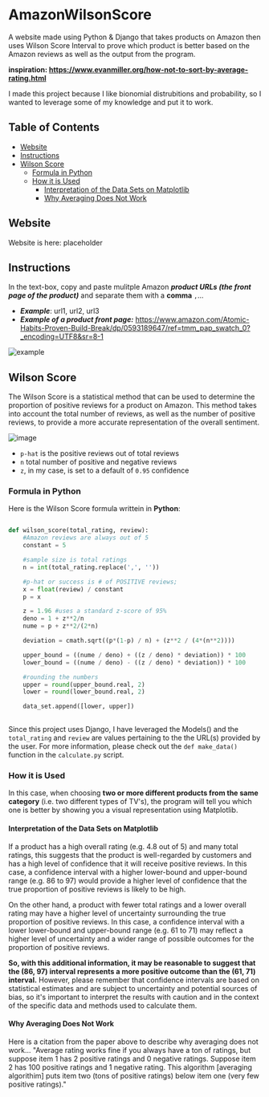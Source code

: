 # AmazonWilsonScore

A website made using Python & Django that takes products on Amazon then uses Wilson Score Interval to prove which product is better based on the Amazon reviews as well as the output from the program.

**inspiration: https://www.evanmiller.org/how-not-to-sort-by-average-rating.html**

I made this project because I like bionomial distrubitions and probability, so I wanted to leverage some of my knowledge and put it to work.

## Table of Contents

- [Website](#website)
- [Instructions](#instructions)
- [Wilson Score](#wilson-score)
  - [Formula in Python](#formula-in-python)
  - [How it is Used](#how-it-is-used)
    - [Interpretation of the Data Sets on Matplotlib](#interpretation-of-the-data-sets-on-matplotlib)
    - [Why Averaging Does Not Work](#why-averaging-does-not-work)

## Website

Website is here: placeholder

## Instructions

In the text-box, copy and paste mulitple Amazon ***product URLs (the front page of the product)*** and separate them with a **comma** `,`...
* ***Example***: url1, url2, url3
* ***Example of a product front page:*** https://www.amazon.com/Atomic-Habits-Proven-Build-Break/dp/0593189647/ref=tmm_pap_swatch_0?_encoding=UTF8&sr=8-1


![example](https://user-images.githubusercontent.com/27398502/228090923-1be5e504-984a-48c5-88e8-5912a3a98448.PNG)



## Wilson Score

The Wilson Score is a statistical method that can be used to determine the proportion of positive reviews for a product on Amazon. This method takes into account the total number of reviews, as well as the number of positive reviews, to provide a more accurate representation of the overall sentiment.

![image](https://user-images.githubusercontent.com/27398502/228088744-ef92adce-ec85-4aeb-a5f0-be5a70f52893.png)

* `p-hat` is the positive reviews out of total reviews
* `n` total number of positive and negative reviews
* `z`, in my case, is set to a default of `0.95` confidence

### Formula in Python

Here is the Wilson Score formula writtein in **Python**:

```python

def wilson_score(total_rating, review):
    #Amazon reviews are always out of 5
    constant = 5

    #sample size is total ratings
    n = int(total_rating.replace(',', ''))

    #p-hat or success is # of POSITIVE reviews; 
    x = float(review) / constant
    p = x

    z = 1.96 #uses a standard z-score of 95%
    deno = 1 + z**2/n
    nume = p + z**2/(2*n)

    deviation = cmath.sqrt((p*(1-p) / n) + (z**2 / (4*(n**2))))

    upper_bound = ((nume / deno) + ((z / deno) * deviation)) * 100
    lower_bound = ((nume / deno) - ((z / deno) * deviation)) * 100

    #rounding the numbers
    upper = round(upper_bound.real, 2)
    lower = round(lower_bound.real, 2)

    data_set.append([lower, upper])
    
```

Since this project uses Django, I have leveraged the Models() and the `total_rating` and `review` are values pertaining to the the URL(s) provided by the user. For more information, please check out the `def make_data()` function in the `calculate.py` script.

### How it is Used

In this case, when choosing **two or more different products from the same category** (i.e. two different types of TV's), the program will tell you which one is better by showing you a visual representation using Matplotlib. 

#### Interpretation of the Data Sets on Matplotlib

If a product has a high overall rating (e.g. 4.8 out of 5) and many total ratings, this suggests that the product is well-regarded by customers and has a high level of confidence that it will receive positive reviews. In this case, a confidence interval with a higher lower-bound and upper-bound range (e.g. 86 to 97) would provide a higher level of confidence that the true proportion of positive reviews is likely to be high.

On the other hand, a product with fewer total ratings and a lower overall rating may have a higher level of uncertainty surrounding the true proportion of positive reviews. In this case, a confidence interval with a lower lower-bound and upper-bound range (e.g. 61 to 71) may reflect a higher level of uncertainty and a wider range of possible outcomes for the proportion of positive reviews.

**So, with this additional information, it may be reasonable to suggest that the (86, 97) interval represents a more positive outcome than the (61, 71) interval.** However, please remember that confidence intervals are based on statistical estimates and are subject to uncertainty and potential sources of bias, so it's important to interpret the results with caution and in the context of the specific data and methods used to calculate them.

#### Why Averaging Does Not Work

Here is a citation from the paper above to describe why averaging does not work... "Average rating works fine if you always have a ton of ratings, but suppose item 1 has 2 positive ratings and 0 negative ratings. Suppose item 2 has 100 positive ratings and 1 negative rating. This algorithm [averaging algorithim] puts item two (tons of positive ratings) below item one (very few positive ratings)."



